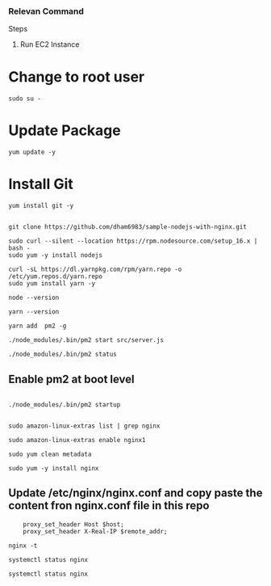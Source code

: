 ### Relevan Command

Steps
1. Run EC2 Instance

# Change to root user
```
sudo su -
```

# Update Package 
```
yum update -y

```
# Install Git
```
yum install git -y

```

```

git clone https://github.com/dham6983/sample-nodejs-with-nginx.git

```

```
sudo curl --silent --location https://rpm.nodesource.com/setup_16.x | bash -
sudo yum -y install nodejs

```

```
curl -sL https://dl.yarnpkg.com/rpm/yarn.repo -o /etc/yum.repos.d/yarn.repo
sudo yum install yarn -y

```

```
node --version

```

```
yarn --version

```

```
yarn add  pm2 -g

```

```
./node_modules/.bin/pm2 start src/server.js

```

```
./node_modules/.bin/pm2 status

```

## Enable pm2 at boot level
```

./node_modules/.bin/pm2 startup

```

```

sudo amazon-linux-extras list | grep nginx

```

```
sudo amazon-linux-extras enable nginx1

```

```
sudo yum clean metadata

```

```
sudo yum -y install nginx
```
## Update /etc/nginx/nginx.conf and copy paste the content fron nginx.conf file in this repo
```
    proxy_set_header Host $host;
    proxy_set_header X-Real-IP $remote_addr;

```

```
nginx -t

```

```
systemctl status nginx
```

```
systemctl status nginx
```
